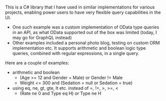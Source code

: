 
This is a C# library that I have used in similar implementations for various projects, enabling power users to have very flexible query capabilities in the UI.
  * One such example was a custom implementation of OData type queries in an API, as what OData supported out of the box was limited (today, I may go for GraphQL instead)
  * Other examples included a personal photo blog, testing on custom ORM implementation etc. 
It supports arithmetic and boolean logic type queries, combined with regular expressions, in a single query.
 

Here are a couple of examples:
  * arithmetic and boolean 
      * (Age >= 12 and Gender = Male) or Gender != Male
      * Weight <= 300 and (Sedation = null or Sedation = true)
  * using eq, ne, gt, gte, lt etc. instead of =, !=, >, >=, < 
      * (Rate ne 0 and Type eq H) or Type ne H


